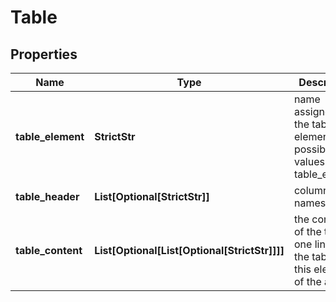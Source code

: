 # Table


## Properties

| Name | Type | Description | Notes |
|------------ | ------------- | ------------- | -------------|
**table_element** | **StrictStr** | name assigned to the table element<br>possible values:<br>table_element |[optional]|
**table_header** | **List[Optional[StrictStr]]** | column names |[optional]|
**table_content** | **List[Optional[List[Optional[StrictStr]]]]** | the content of the table<br>one line of the table in this element of the array |[optional]|